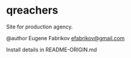 # qreachers
Site for production agency.

@author Eugene Fabrikov efabrikov@gmail.com

Install details in README-ORIGIN.md
